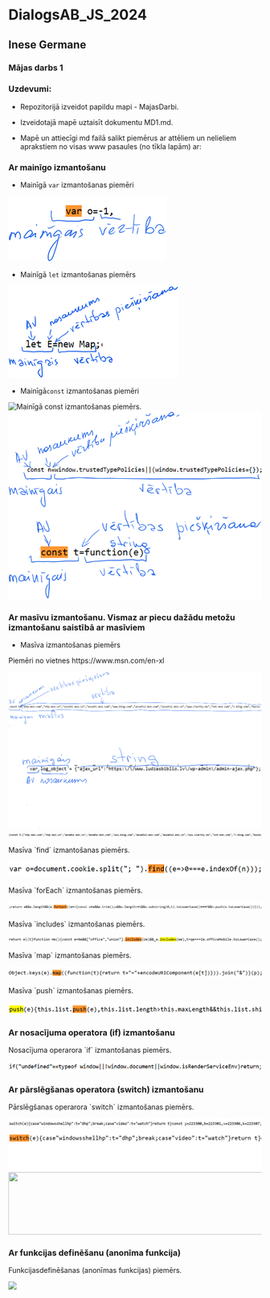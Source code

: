<!-- Attēlus var pievienot no onedrive bez saglabāšanas datorā. Tikai nedrīkst mainīt vietu (onedrive mapi, tās atrašanās vietu). Obligāti jāsaglabā attēla atrašanās vietas/ ceļa adrese -->
# DialogsAB_JS_2024
## Inese Germane
### Mājas darbs 1
### Uzdevumi:
* Repozitorijā izveidot papildu mapi - MajasDarbi.

* Izveidotajā mapē uztaisīt dokumentu MD1.md.

* Mapē un attiecīgi md failā salikt piemērus ar attēliem un nelieliem aprakstiem no visas www pasaules (no tīkla lapām) ar:

### Ar mainīgo izmantošanu

* Mainīgā `var` izmantošanas piemēri

<picture>
<img src="https://raw.githubusercontent.com/Inese24/DialogsAB_JS_2024/main/MajasDarbi/Images/MajasDarbi_01/mainigais_var.png" alt="Mainīgā `var` izmantošanas piemērs." /> 
</picture>

* Mainīgā `let` izmantošanas piemērs
<picture>
<img src="https://raw.githubusercontent.com/Inese24/DialogsAB_JS_2024/main/MajasDarbi/Images/MajasDarbi_01/let1.png" alt="Mainīgā let izmantošanas piemērs." />
</picture>

* Mainīgā`const` izmantošanas piemēri
<picture>
<img src="https://onedrive.live.com/embed?resid=6F4194188FEAE4F1%2160965&authkey=%21APAPNBKomwaZtYU&width=739&height=37" width="739" height="37" alt="Mainīgā const izmantošanas piemērs." />
</picture>

<picture>
<img src="https://raw.githubusercontent.com/Inese24/DialogsAB_JS_2024/main/MajasDarbi/Images/MajasDarbi_01/const1.png" alt="Mainīgā const izmantošanas piemērs." />
</picture>

 <picture>
<img src="https://raw.githubusercontent.com/Inese24/DialogsAB_JS_2024/main/MajasDarbi/Images/MajasDarbi_01/const_1.png" alt="Mainīgā `var` izmantošanas piemērs." /> 
</picture>

### Ar masīvu izmantošanu. Vismaz ar piecu dažādu metožu izmantošanu saistībā ar masīviem
* Masīva izmantošanas piemērs
<p> Piemēri no vietnes https://www.msn.com/en-xl </p>
<picture>
<img alt= "Masīva izmantošanas piemērs." src="https://raw.githubusercontent.com/Inese24/DialogsAB_JS_2024/53441c98b54b54f931815dbd057b4ee93d6757b8/MajasDarbi/Images/MajasDarbi_01/masivi1.png">
</picture>

<picture>
<img src="https://raw.githubusercontent.com/Inese24/DialogsAB_JS_2024/main/MajasDarbi/Images/MajasDarbi_01/var_value1.png" alt="Masīva izmantošanas piemērs." /> 
</picture>

<picture>
<img src="https://raw.githubusercontent.com/Inese24/DialogsAB_JS_2024/main/MajasDarbi/Images/MajasDarbi_01/masivi.png" alt="Masīva izmantošanas piemērs." /> 
</picture>


<p> Masīva `find` izmantošanas piemērs. </p>
<picture>
<img src="https://github.com/Inese24/DialogsAB_JS_2024/blob/main/MajasDarbi/Images/MajasDarbi_01/masivs_find.png?raw=true" alt="Masīva `find` izmantošanas piemērs." /> 
</picture>

<p> Masīva `forEach` izmantošanas piemērs. </p>
<picture>
<img src="https://raw.githubusercontent.com/Inese24/DialogsAB_JS_2024/main/MajasDarbi/Images/MajasDarbi_01/masivs_forEach.png" alt="Masīva `forEach` izmantošanas piemērs." /> 
</picture>

<p> Masīva `includes` izmantošanas piemērs. </p>
<picture>
<img src="https://github.com/Inese24/DialogsAB_JS_2024/blob/main/MajasDarbi/Images/MajasDarbi_01/masivs_includes_2.png?raw=true" alt="Masīva `includes` izmantošanas piemērs." /> 
</picture>

<p> Masīva `map` izmantošanas piemērs. </p>
<picture>
<img src="https://raw.githubusercontent.com/Inese24/DialogsAB_JS_2024/main/MajasDarbi/Images/MajasDarbi_01/masivs_map.png" alt="Masīva `map` izmantošanas piemērs." /> 
</picture>

<p> Masīva `push` izmantošanas piemērs. </p>
<picture>
<img src="https://raw.githubusercontent.com/Inese24/DialogsAB_JS_2024/main/MajasDarbi/Images/MajasDarbi_01/masivs_push.png" alt="Masīva `push` izmantošanas piemērs." /> 
</picture>

### Ar nosacījuma operatora (if) izmantošanu
<p> Nosacījuma operarora `if` izmantošanas piemērs. </p>
<picture>
<img src="https://raw.githubusercontent.com/Inese24/DialogsAB_JS_2024/main/MajasDarbi/Images/MajasDarbi_01/if3.png" alt="Nosacījuma operatora `if` izmantošanas piemērs." /> 
</picture>

### Ar pārslēgšanas operatora (switch) izmantošanu
<p> Pārslēgšanas operarora `switch` izmantošanas piemērs. </p>
<picture>
<img src="https://raw.githubusercontent.com/Inese24/DialogsAB_JS_2024/main/MajasDarbi/Images/MajasDarbi_01/switch.png" alt="Pārslēgšanas operatora `switch` izmantošanas piemērs." /> 
</picture>

<img src="https://raw.githubusercontent.com/Inese24/DialogsAB_JS_2024/main/MajasDarbi/Images/MajasDarbi_01/switch_1.png" alt="Pārslēgšanas operatora `switch` izmantošanas piemērs." /> 
</picture>

<picture>
<img src="https://onedrive.live.com/embed?resid=6F4194188FEAE4F1%2160963&authkey=%21AMLfC8P8lbmRbj0&width=1168&height=124" width="1168" height="124" />
</picture>


### Ar funkcijas definēšanu (anonīma funkcija)
<p> Funkcijasdefinēšanas (anonīmas funkcijas) piemērs. </p>
<picture>
 <img src="https://raw.githubusercontent.com/Inese24/DialogsAB_JS_2024/main/MajasDarbi/Images/MajasDarbi_01/anon%C4%ABma%20funkcija.png" 
  </picture>

